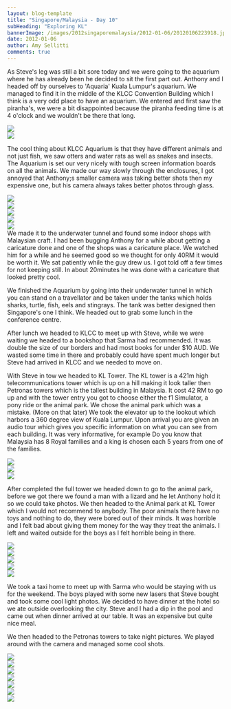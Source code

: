 ```yaml
---
layout: blog-template
title: "Singapore/Malaysia - Day 10"
subHeading: "Exploring KL"
bannerImage: /images/2012singaporemalaysia/2012-01-06/20120106223918.jpg_compressed.JPEG
date: 2012-01-06
author: Amy Sellitti
comments: true
---
```


As Steve's leg was still a bit sore today and we were going to the aquarium where he has already been he decided to sit the first part out. Anthony and I headed off by ourselves to 'Aquaria' Kuala Lumpur's aquarium. We managed to find it in the middle of the KLCC Convention Building which I think is a very odd place to have an aquarium. We entered and first saw the piranha's, we were a bit disappointed because the piranha feeding time is at 4 o'clock and we wouldn't be there that long.

<div class="center-image"><img src="/images/2012singaporemalaysia/2012-01-06/20120106100847.jpg_compressed.JPEG" /></div>
<div class="center-image"><img src="/images/2012singaporemalaysia/2012-01-06/20120106132515.jpg_compressed.JPEG" /></div>

The cool thing about KLCC Aquarium is that they have different animals and not just fish, we saw otters and water rats as well as snakes and insects. The Aquarium is set our very nicely with tough screen information boards on all the animals. We made our way slowly through the enclosures, I got annoyed that Anthony;s smaller camera was taking better shots then my expensive one, but his camera always takes better photos through glass.


<div class="center-image"><img src="/images/2012singaporemalaysia/2012-01-06/IMG_7562.JPG_compressed.JPEG" /></div>
<div class="center-image"><img src="/images/2012singaporemalaysia/2012-01-06/IMG_7566.JPG_compressed.JPEG" /></div>
<div class="center-image"><img src="/images/2012singaporemalaysia/2012-01-06/IMG_7609.JPG_compressed.JPEG" /></div>
<div class="center-image"><img src="/images/2012singaporemalaysia/2012-01-06/IMG_9605.JPG_compressed.JPEG" /></div>
<div class="center-image"><img src="/images/2012singaporemalaysia/2012-01-06/IMG_9584.JPG_compressed.JPEG" /></div>
We made it to the underwater tunnel and found some indoor shops with Malaysian craft. I had been bugging Anthony for a while about getting a caricature done and one of the shops was a caricature place. We watched him for a while and he seemed good so we thought for only 40RM it would be worth it. We sat patiently while the guy drew us. I got told off a few times for not keeping still. In about 20minutes he was done with a caricature that looked pretty cool.

We finished the Aquarium by going into their underwater tunnel in which you can stand on a travellator and be taken under the tanks which holds sharks, turtle, fish, eels and stingrays. The tank was better designed then Singapore's one I think. We headed out to grab some lunch in the conference centre.

After lunch we headed to KLCC to meet up with Steve, while we were waiting we headed to a bookshop that Sarma had recommended. It was double the size of our borders and had most books for under $10 AUD. We wasted some time in there and probably could have spent much longer but Steve had arrived in KLCC and we needed to move on.

With Steve in tow we headed to KL Tower. The KL tower is a 421m high telecommunications tower which is up on a hill making it look taller then Petronas towers which is the tallest building in Malaysia. It cost 42 RM to go up and with the tower entry you got to choose either the f1 Simulator, a pony ride or the animal park. We chose the animal park which was a mistake. (More on that later) We took the elevator up to the lookout which harbors a 360 degree view of Kuala Lumpur. Upon arrival you are given an audio tour which gives you specific information on what you can see from each building. It was very informative, for example Do you know that Malaysia has 8 Royal families and a king is chosen each 5 years from one of the families. 

<div class="center-image"><img src="/images/2012singaporemalaysia/2012-01-06/IMG_7646.JPG_compressed.JPEG" /></div>
<div class="center-image"><img src="/images/2012singaporemalaysia/2012-01-06/IMG_7651.JPG_compressed.JPEG" /></div>
<div class="center-image"><img src="/images/2012singaporemalaysia/2012-01-06/IMG_7655.JPG_compressed.JPEG" /></div>


After completed the full tower we headed down to go to the animal park, before we got there we found a man with a lizard and he let Anthony hold it so we could take photos. We then headed to the Animal park at KL Tower which I would not recommend to anybody. The poor animals there have no toys and nothing to do, they were bored  out of their minds. It was horrible and I felt bad about giving them money for the way they treat the animals. I left and waited outside for the boys as I felt horrible being in there. 

<div class="center-image"><img src="/images/2012singaporemalaysia/2012-01-06/20120106164558.jpg_compressed.JPEG" /></div>
<div class="center-image"><img src="/images/2012singaporemalaysia/2012-01-06/20120106164552.jpg_compressed.JPEG" /></div>
<div class="center-image"><img src="/images/2012singaporemalaysia/2012-01-06/IMG_7693.JPG_compressed.JPEG" /></div>
<div class="center-image"><img src="/images/2012singaporemalaysia/2012-01-06/20120106165039.jpg_compressed.JPEG" /></div>
<div class="center-image"><img src="/images/2012singaporemalaysia/2012-01-06/20120106165921.jpg_compressed.JPEG" /></div>


We took a taxi home to meet up with Sarma who would be staying with us for the weekend. The boys played with some new lasers that Steve bought and took some cool light photos. We decided to have dinner at the hotel so we ate outside overlooking the city. Steve and I had a dip in the pool and came out when dinner arrived at our table. It was an expensive but quite nice meal. 

We then headed to the Petronas towers to take night pictures. We played around with the camera and managed some cool shots.

<div class="center-image"><img src="/images/2012singaporemalaysia/2012-01-06/IMG_7742.JPG_compressed.JPEG" /></div>
<div class="center-image"><img src="/images/2012singaporemalaysia/2012-01-06/20120106223918.jpg_compressed.JPEG" /></div>
<div class="center-image"><img src="/images/2012singaporemalaysia/2012-01-06/IMG_7794.JPG_compressed.JPEG" /></div>
<div class="center-image"><img src="/images/2012singaporemalaysia/2012-01-06/IMG_7800.JPG_compressed.JPEG" /></div>
<div class="center-image"><img src="/images/2012singaporemalaysia/2012-01-06/IMG_7803.JPG_compressed.JPEG" /></div>
<div class="center-image"><img src="/images/2012singaporemalaysia/2012-01-06/IMG_7805.JPG_compressed.JPEG" /></div>
<div class="center-image"><img src="/images/2012singaporemalaysia/2012-01-06/IMG_7810.JPG_compressed.JPEG" /></div>








